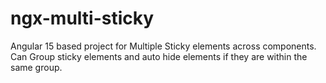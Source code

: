 # ngx-multi-sticky
Angular 15 based project for Multiple Sticky elements across components. Can Group sticky elements and auto hide elements if they are within the same group.
